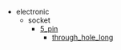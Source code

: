 * electronic
  * socket
    * [5_pin](electronic/socket/5_pin)
      * [through_hole_long](electronic/socket/5_pin/through_hole_long)
